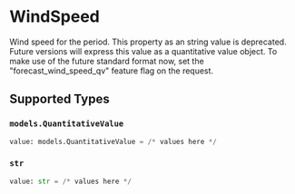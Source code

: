 # WindSpeed

Wind speed for the period.
This property as an string value is deprecated. Future versions will express this value as a quantitative value object. To make use of the future standard format now, set the "forecast_wind_speed_qv" feature flag on the request.



## Supported Types

### `models.QuantitativeValue`

```python
value: models.QuantitativeValue = /* values here */
```

### `str`

```python
value: str = /* values here */
```

